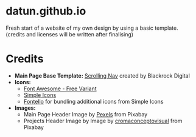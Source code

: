 # datun.github.io
Fresh start of a website of my own design by using a basic template.
(credits and licenses will be written after finalising)


# Credits

- **Main Page Base Template:** [Scrolling Nav](https://github.com/BlackrockDigital/startbootstrap-scrolling-nav) created by Blackrock Digital
- **Icons:**
  - [Font Awesome - Free Variant](https://fontawesome.com/)
  - [Simple Icons](https://simpleicons.org/)
  - [Fontello](http://fontello.com/) for bundling additional icons from Simple Icons
- **Images:**
  - Main Page Header Image by [Pexels](https://pixabay.com/photos/adventure-ice-cave-cold-exploration-1850094/) from Pixabay
  - Projects Header Image by Image by [cromaconceptovisual](https://pixabay.com/photos/vivid-abstract-bright-illuminated-3079201/) from Pixabay
